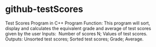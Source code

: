 # github-testScores
Test Scores Program in C++
Program Function: This program will sort, display and calculates
the equivalent grade and average of test scores given by the user
Inputs:  Number of scores N; Values of test scores.
Outputs: Unsorted test scores; Sorted test scores; Grade; Average.